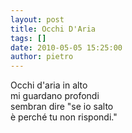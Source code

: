 ```yaml
---
layout: post
title: Occhi D'Aria
tags: []
date: 2010-05-05 15:25:00
author: pietro
---
```

Occhi d'aria in alto<br/>mi guardano profondi<br/>sembran dire "se io salto<br/>è perché tu non rispondi."
